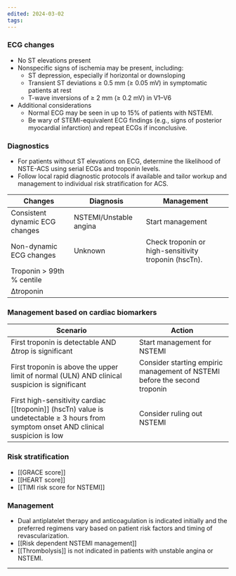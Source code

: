 ```yaml
---
edited: 2024-03-02
tags:
---
```

### ECG changes
- No ST elevations present
- Nonspecific signs of ischemia may be present, including:
	- ST depression, especially if horizontal or downsloping
	- Transient ST deviations ≥ 0.5 mm (≥ 0.05 mV) in symptomatic patients at rest
	- T-wave inversions of ≥ 2 mm (≥ 0.2 mV) in V1–V6
- Additional considerations
	- Normal ECG may be seen in up to 15% of patients with NSTEMI.
	- Be wary of STEMI-equivalent ECG findings (e.g., signs of posterior myocardial infarction) and repeat ECGs if inconclusive.
### Diagnostics
- For patients without ST elevations on ECG, determine the likelihood of NSTE-ACS using serial ECGs and troponin levels. 
- Follow local rapid diagnostic protocols if available and tailor workup and management to individual risk stratification for ACS.

| Changes                        | Diagnosis              | Management                                           |
| ------------------------------ | ---------------------- | ---------------------------------------------------- |
| Consistent dynamic ECG changes | NSTEMI/Unstable angina | Start management                                     |
| Non-dynamic ECG changes        | Unknown                | Check troponin or high-sensitivity troponin (hscTn). |
| Troponin > 99th % centile      |                        |                                                      |
| Δtroponin                      |                        |                                                      |
### Management based on cardiac biomarkers

| Scenario                                                                                                                             | Action                                                                    |
| ------------------------------------------------------------------------------------------------------------------------------------ | ------------------------------------------------------------------------- |
| First troponin is detectable AND Δtrop is significant                                                                                | Start management for NSTEMI                                               |
| First troponin is above the upper limit of normal (ULN) AND clinical suspicion is significant                                        | Consider starting empiric management of NSTEMI before the second troponin |
| First high-sensitivity cardiac [[troponin]] (hscTn) value is undetectable ≥ 3 hours from symptom onset AND clinical suspicion is low | Consider ruling out NSTEMI                                                |
### Risk stratification
- [[GRACE score]] 
- [[HEART score]] 
- [[TIMI risk score for NSTEMI]] 

### Management
- Dual antiplatelet therapy and anticoagulation is indicated initially and the preferred regimens vary based on patient risk factors and timing of revascularization.
- [[Risk dependent NSTEMI management]] 
- [[Thrombolysis]] is not indicated in patients with unstable angina or NSTEMI.


---
